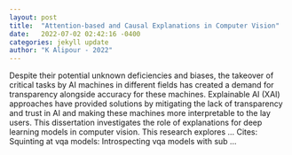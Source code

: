 ```yaml
---
layout: post
title:  "Attention-based and Causal Explanations in Computer Vision"
date:   2022-07-02 02:42:16 -0400
categories: jekyll update
author: "K Alipour - 2022"
---
```

Despite their potential unknown deficiencies and biases, the takeover of critical tasks by AI machines in different fields has created a demand for transparency alongside accuracy for these machines. Explainable AI (XAI) approaches have provided solutions by mitigating the lack of transparency and trust in AI and making these machines more interpretable to the lay users. This dissertation investigates the role of explanations for deep learning models in computer vision. This research explores …
Cites: ‪Squinting at vqa models: Introspecting vqa models with sub …‬  